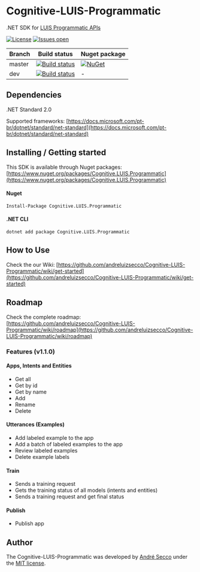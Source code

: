 # Cognitive-LUIS-Programmatic
.NET SDK for [LUIS Programmatic APIs](https://westus.dev.cognitive.microsoft.com/docs/services/5890b47c39e2bb17b84a55ff)

[![License](https://img.shields.io/github/license/andreluizsecco/cognitive-luis-programmatic.svg)](LICENSE)
[![Issues open](https://img.shields.io/github/issues/andreluizsecco/cognitive-luis-programmatic.svg)](https://github.com/andreluizsecco/Cognitive-LUIS-Programmatic/issues)

Branch | Build status | Nuget package
-------|-------|--------------
master | [![Build status](https://ci.appveyor.com/api/projects/status/2ae2e5d0dsprpfjd/branch/master?svg=true)](https://ci.appveyor.com/project/andreluizsecco/cognitive-luis-programmatic)|[![NuGet](https://img.shields.io/nuget/v/Cognitive.LUIS.Programmatic.svg?style=flat-square&label=nuget)](https://www.nuget.org/packages/Cognitive.LUIS.Programmatic/)
dev | [![Build status](https://ci.appveyor.com/api/projects/status/qp882n6f5uutiaf8/branch/dev?svg=true)](https://ci.appveyor.com/project/andreluizsecco/cognitive-luis-programmatic-bv7gr)|-

## Dependencies
.NET Standard 2.0

Supported frameworks: [https://docs.microsoft.com/pt-br/dotnet/standard/net-standard](https://docs.microsoft.com/pt-br/dotnet/standard/net-standard)

## Installing / Getting started

This SDK is available through Nuget packages: [https://www.nuget.org/packages/Cognitive.LUIS.Programmatic](https://www.nuget.org/packages/Cognitive.LUIS.Programmatic)

#### Nuget
```
Install-Package Cognitive.LUIS.Programmatic
```

#### .NET CLI
```
dotnet add package Cognitive.LUIS.Programmatic
```
## How to Use

Check the our Wiki: [https://github.com/andreluizsecco/Cognitive-LUIS-Programmatic/wiki/get-started](https://github.com/andreluizsecco/Cognitive-LUIS-Programmatic/wiki/get-started)

## Roadmap

Check the complete roadmap: [https://github.com/andreluizsecco/Cognitive-LUIS-Programmatic/wiki/roadmap](https://github.com/andreluizsecco/Cognitive-LUIS-Programmatic/wiki/roadmap)

### Features (v1.1.0)
#### Apps, Intents and Entities
* Get all
* Get by id
* Get by name
* Add
* Rename
* Delete

#### Utterances (Examples)
* Add labeled example to the app
* Add a batch of labeled examples to the app
* Review labeled examples
* Delete example labels

#### Train
* Sends a training request
* Gets the training status of all models (intents and entities)
* Sends a training request and get final status

#### Publish
* Publish app

## Author

The Cognitive-LUIS-Programmatic was developed by [André Secco](http://andresecco.com.br) under the [MIT license](LICENSE).
